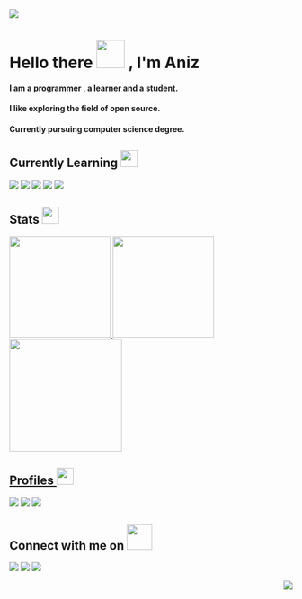 <img src="https://i.pinimg.com/originals/1a/a5/41/1aa54136f55c03a40ba7192ebe9b0a41.gif">

# Hello there <img src="https://i.pinimg.com/originals/a8/d0/ff/a8d0ff331b4fffd6f536c38e09725fc0.gif" width="50px"> , I'm Aniz
#### I am a programmer , a learner and a student. 
#### I like exploring the field of open source.
#### Currently pursuing computer science degree. 

## Currently Learning <img src="https://thumbs.gfycat.com/PerfumedColossalGadwall-size_restricted.gif" width="30px">
<img src="https://img.shields.io/badge/Java-ED8B00?style=for-the-badge&logo=java&logoColor=white"> <img src="https://img.shields.io/badge/C-00599C?style=for-the-badge&logo=c&logoColor=white"> <img src="https://img.shields.io/badge/HTML-239120?style=for-the-badge&logo=html5&logoColor=white">
<img src="https://img.shields.io/badge/CSS-239120?&style=for-the-badge&logo=css3&logoColor=white"> <img src ="https://img.shields.io/badge/JavaScript-323330?style=for-the-badge&logo=javascript&logoColor=F7DF1E">



## Stats <img src="https://media.giphy.com/media/VEzBzSyEOKtXGuPIQw/giphy.gif" width="30px">
  
<a href="https://github.com/4N1Z">
  <img height="180em" src="https://github-readme-stats.vercel.app/api?username=4N1Z&theme=dracula&show_icons=true&&hide_border=true&count_private=true"/>
  <img height="180em" src="https://github-readme-stats.vercel.app/api/top-langs/?username=4N1Z&layout=compact&langs_count=8&hide_border=true&theme=dracula"/>
  <img height="200em" src="https://activity-graph.herokuapp.com/graph?username=4N1Z&hide_border=true&theme=dracula" />

## Profiles <img src="https://thumbs.gfycat.com/ExhaustedSpottedGazelle-size_restricted.gif" width="30px">
[<img src="https://img.shields.io/badge/linkedin-%230077B5.svg?&style=for-the-badge&logo=linkedin&logoColor=white">](https://www.linkedin.com/in/aniz-bin-nowshad/)
[<img src="https://img.shields.io/badge/Stack_Overflow-FE7A16?style=for-the-badge&logo=stack-overflow&logoColor=white">](https://stackoverflow.com)
[<img src="https://img.shields.io/badge/HR-HackerRank-green">](https://https://www.hackerrank.com/anizbn)  

## Connect with me on <img src="https://onlinegiftools.com/images/examples-onlinegiftools/jump-hello-transparent.gif" width="45px">  
  [<img src="https://img.shields.io/badge/twitter-%231DA1F2.svg?&style=for-the-badge&logo=twitter&logoColor=white">](https://twitter.com/aniz_nowshad)
 [<img src="https://img.shields.io/badge/Gmail-D14836?style=for-the-badge&logo=gmail&logoColor=white">](https://mail.google.com/mail/?view=cm&fs=1&to=anizbinnowshad@gmail.com)
 [<img src="https://img.shields.io/badge/Discord-7289DA?style=for-the-badge&logo=discord&logoColor=white">](https://discordapp.com)

<img src="https://img.shields.io/github/watchers/4N1Z/4N1Z.svg" align="right">
